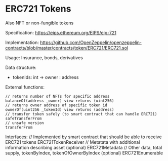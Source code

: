 # ERC721 Tokens 
Also NFT or non-fungible tokens

Specification:
https://eips.ethereum.org/EIPS/eip-721

Implementation:
https://github.com/OpenZeppelin/openzeppelin-contracts/blob/master/contracts/token/ERC721/ERC721.sol

Usage: Insurance, bonds, derivatives

Data structure:
* tokenIds: int  -> owner : address


External functions:
```
// returns number of NFTs for specific address
balanceOf(address _owner) view returns (uint256)
// returns owner address of specific token id
ownerOf(uint256 _tokenId) view returns (address)
// transfer token safely (to smart contract that can handle ERC721)
safeTransferFrom
// unsafe version
transferFrom
```

Interfaces:
// Implemented by smart contract that should be able to receive ERC721 tokens
ERC721TokenReceiver
// Metatata with additional information describing asset (optional)
ERC721Metadata
// Other data, total supply, tokenByIndex, tokenOfOwnerByIndex (optional)
ERC721Enumerable

